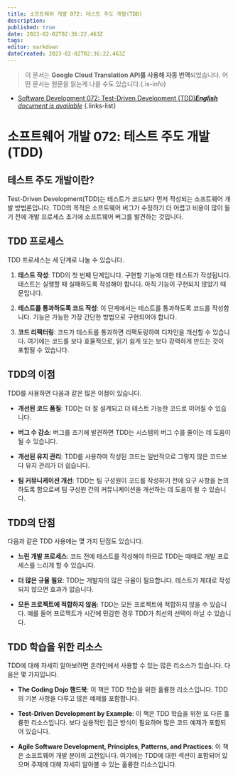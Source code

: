 ```yaml
---
title: 소프트웨어 개발 072: 테스트 주도 개발(TDD)
description: 
published: true
date: 2023-02-02T02:36:22.463Z
tags: 
editor: markdown
dateCreated: 2023-02-02T02:36:22.463Z
---
```


> 이 문서는 **Google Cloud Translation API를 사용해 자동 번역**되었습니다.
어떤 문서는 원문을 읽는게 나을 수도 있습니다.{.is-info}



- [Software Development 072: Test-Driven Development (TDD)***English** document is available*](/en/Knowledge-base/Software-Development/Learning/software-development-072-test-driven-development-tdd)
{.links-list}


# 소프트웨어 개발 072: 테스트 주도 개발(TDD)

## 테스트 주도 개발이란?
Test-Driven Development(TDD)는 테스트가 코드보다 먼저 작성되는 소프트웨어 개발 방법론입니다. TDD의 목적은 소프트웨어 버그가 수정하기 더 어렵고 비용이 많이 들기 전에 개발 프로세스 초기에 소프트웨어 버그를 발견하는 것입니다.

## TDD 프로세스
TDD 프로세스는 세 단계로 나눌 수 있습니다.

1. **테스트 작성**: TDD의 첫 번째 단계입니다. 구현할 기능에 대한 테스트가 작성됩니다. 테스트는 실행할 때 실패하도록 작성해야 합니다. 아직 기능이 구현되지 않았기 때문입니다.

2. **테스트를 통과하도록 코드 작성**: 이 단계에서는 테스트를 통과하도록 코드를 작성합니다. 기능은 가능한 가장 간단한 방법으로 구현되어야 합니다.

3. **코드 리팩터링**: 코드가 테스트를 통과하면 리팩토링하여 디자인을 개선할 수 있습니다. 여기에는 코드를 보다 효율적으로, 읽기 쉽게 또는 보다 강력하게 만드는 것이 포함될 수 있습니다.

## TDD의 이점
TDD를 사용하면 다음과 같은 많은 이점이 있습니다.

- **개선된 코드 품질**: TDD는 더 잘 설계되고 더 테스트 가능한 코드로 이어질 수 있습니다.

- **버그 수 감소**: 버그를 조기에 발견하면 TDD는 시스템의 버그 수를 줄이는 데 도움이 될 수 있습니다.

- **개선된 유지 관리**: TDD를 사용하여 작성된 코드는 일반적으로 그렇지 않은 코드보다 유지 관리가 더 쉽습니다.

- **팀 커뮤니케이션 개선**: TDD는 팀 구성원이 코드를 작성하기 전에 요구 사항을 논의하도록 함으로써 팀 구성원 간의 커뮤니케이션을 개선하는 데 도움이 될 수 있습니다.

## TDD의 단점
다음과 같은 TDD 사용에는 몇 가지 단점도 있습니다.

- **느린 개발 프로세스**: 코드 전에 테스트를 작성해야 하므로 TDD는 때때로 개발 프로세스를 느리게 할 수 있습니다.

- **더 많은 규율 필요**: TDD는 개발자의 많은 규율이 필요합니다. 테스트가 제대로 작성되지 않으면 효과가 없습니다.

- **모든 프로젝트에 적합하지 않음**: TDD는 모든 프로젝트에 적합하지 않을 수 있습니다. 예를 들어 프로젝트가 시간에 민감한 경우 TDD가 최선의 선택이 아닐 수 있습니다.

## TDD 학습을 위한 리소스
TDD에 대해 자세히 알아보려면 온라인에서 사용할 수 있는 많은 리소스가 있습니다. 다음은 몇 가지입니다.

- **The Coding Dojo 핸드북**: 이 책은 TDD 학습을 위한 훌륭한 리소스입니다. TDD의 기본 사항을 다루고 많은 예제를 포함합니다.

- **Test-Driven Development by Example**: 이 책은 TDD 학습을 위한 또 다른 훌륭한 리소스입니다. 보다 실용적인 접근 방식이 필요하며 많은 코드 예제가 포함되어 있습니다.

- **Agile Software Development, Principles, Patterns, and Practices**: 이 책은 소프트웨어 개발 분야의 고전입니다. 여기에는 TDD에 대한 섹션이 포함되어 있으며 주제에 대해 자세히 알아볼 수 있는 훌륭한 리소스입니다.